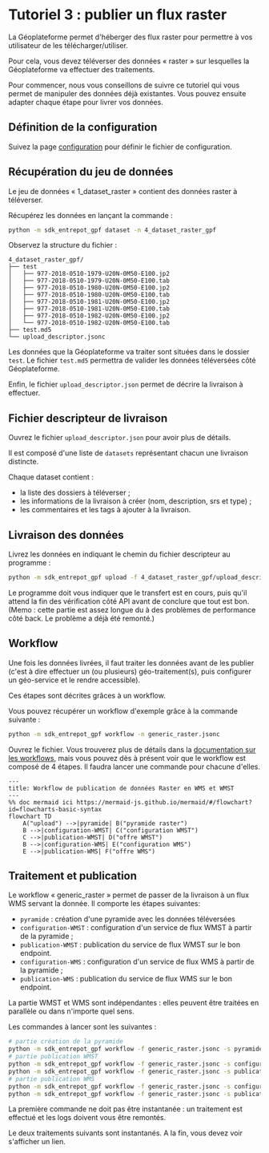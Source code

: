 # Tutoriel 3 : publier un flux raster

La Géoplateforme permet d'héberger des flux raster pour permettre à vos utilisateur de les télécharger/utiliser.

Pour cela, vous devez téléverser des données « raster » sur lesquelles la Géoplateforme va effectuer des traitements.

Pour commencer, nous vous conseillons de suivre ce tutoriel qui vous permet de manipuler des données déjà existantes. Vous pouvez ensuite adapter chaque étape pour livrer vos données.

## Définition de la configuration

Suivez la page [configuration](configuration.md) pour définir le fichier de configuration.

## Récupération du jeu de données

Le jeu de données « 1_dataset_raster » contient des données raster à téléverser.

Récupérez les données en lançant la commande :

```sh
python -m sdk_entrepot_gpf dataset -n 4_dataset_raster_gpf
```

Observez la structure du fichier :

```text
4_dataset_raster_gpf/
├── test
│   ├── 977-2018-0510-1979-U20N-0M50-E100.jp2
│   ├── 977-2018-0510-1979-U20N-0M50-E100.tab
│   ├── 977-2018-0510-1980-U20N-0M50-E100.jp2
│   ├── 977-2018-0510-1980-U20N-0M50-E100.tab
│   ├── 977-2018-0510-1981-U20N-0M50-E100.jp2
│   ├── 977-2018-0510-1981-U20N-0M50-E100.tab
│   ├── 977-2018-0510-1982-U20N-0M50-E100.jp2
│   └── 977-2018-0510-1982-U20N-0M50-E100.tab
├── test.md5
└── upload_descriptor.jsonc
```

Les données que la Géoplateforme va traiter sont situées dans le dossier `test`.
Le fichier `test.md5` permettra de valider les données téléversées côté Géoplateforme.

Enfin, le fichier `upload_descriptor.json` permet de décrire la livraison à effectuer.

## Fichier descripteur de livraison

Ouvrez le fichier `upload_descriptor.json` pour avoir plus de détails.

Il est composé d'une liste de `datasets` représentant chacun une livraison distincte.

Chaque dataset contient :

* la liste des dossiers à téléverser ;
* les informations de la livraison à créer (nom, description, srs et type) ;
* les commentaires et les tags à ajouter à la livraison.

## Livraison des données

Livrez les données en indiquant le chemin du fichier descripteur au programme :

```sh
python -m sdk_entrepot_gpf upload -f 4_dataset_raster_gpf/upload_descriptor.jsonc
```

Le programme doit vous indiquer que le transfert est en cours, puis qu'il attend la fin des vérification côté API avant de conclure que tout est bon. (Memo : cette partie est assez longue du à des problèmes de performance côté back. Le problème a déjà été remonté.)

## Workflow

Une fois les données livrées, il faut traiter les données avant de les publier (c'est à dire effectuer un (ou plusieurs) géo-traitement(s), puis configurer un géo-service et le rendre accessible).

Ces étapes sont décrites grâces à un workflow.

Vous pouvez récupérer un workflow d'exemple grâce à la commande suivante :

```sh
python -m sdk_entrepot_gpf workflow -n generic_raster.jsonc
```

Ouvrez le fichier. Vous trouverez plus de détails dans la [documentation sur les workflows](workflow.md), mais vous pouvez dès à présent voir que le workflow est composé de 4 étapes. Il faudra lancer une commande pour chacune d'elles.

```mermaid
---
title: Workflow de publication de données Raster en WMS et WMST
---
%% doc mermaid ici https://mermaid-js.github.io/mermaid/#/flowchart?id=flowcharts-basic-syntax
flowchart TD
    A("upload") -->|pyramide| B("pyramide raster")
    B -->|configuration-WMST| C("configuration WMST")
    C -->|publication-WMST| D("offre WMST")
    B -->|configuration-WMS| E("configuration WMS")
    E -->|publication-WMS| F("offre WMS")
```

## Traitement et publication

Le workflow « generic_raster » permet de passer de la livraison à un flux WMS servant la donnée. Il comporte les étapes suivantes:

* `pyramide` : création d'une pyramide avec les données téléversées
* `configuration-WMST` : configuration d'un service de flux WMST à partir de la pyramide ;
* `publication-WMST` : publication du service de flux WMST sur le bon endpoint.
* `configuration-WMS` : configuration d'un service de flux WMS à partir de la pyramide ;
* `publication-WMS` : publication du service de flux WMS sur le bon endpoint.

La partie WMST et WMS sont indépendantes : elles peuvent être traitées en parallèle ou dans n'importe quel sens.

Les commandes à lancer sont les suivantes :

```sh
# partie création de la pyramide
python -m sdk_entrepot_gpf workflow -f generic_raster.jsonc -s pyramide
# partie publication WMST
python -m sdk_entrepot_gpf workflow -f generic_raster.jsonc -s configuration-WMST
python -m sdk_entrepot_gpf workflow -f generic_raster.jsonc -s publication-WMST
# partie publication WMS
python -m sdk_entrepot_gpf workflow -f generic_raster.jsonc -s configuration-WMS
python -m sdk_entrepot_gpf workflow -f generic_raster.jsonc -s publication-WMS
```

La première commande ne doit pas être instantanée : un traitement est effectué et les logs doivent vous être remontés.

Le deux traitements suivants sont instantanés. A la fin, vous devez voir s'afficher un lien.
